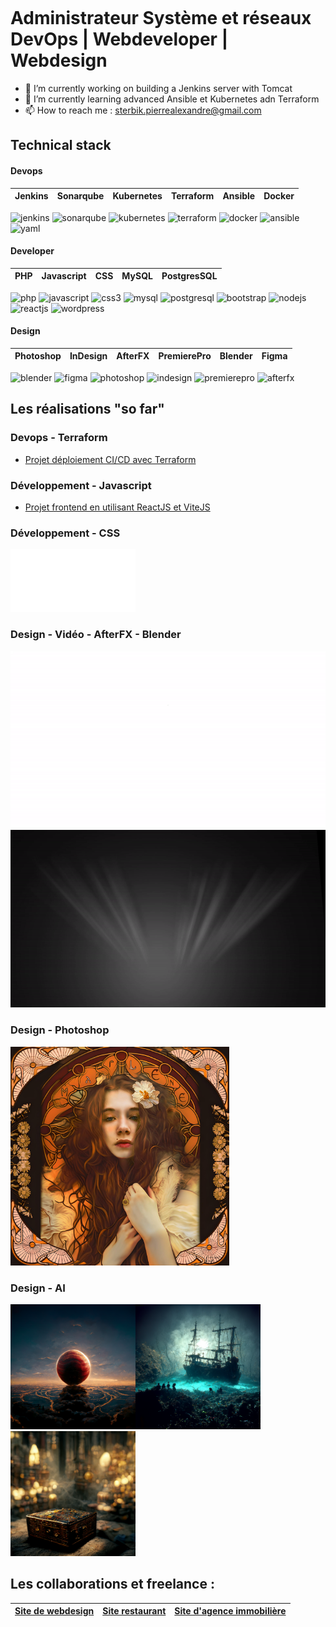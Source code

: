 <span style="display:flex;align-items:center;font-size: smaller;"><h1> Administrateur Système et réseaux DevOps | Webdeveloper | Webdesign </h1></span>

- 🔭 I’m currently working on building a Jenkins server with Tomcat
- 🌱 I’m currently learning advanced Ansible et Kubernetes adn Terraform
- 📫 How to reach me : sterbik.pierrealexandre@gmail.com

## Technical stack

#### Devops

| Jenkins | Sonarqube | Kubernetes | Terraform | Ansible | Docker
:---------------:|:---------------:|:---------------:|:---------------:|:---------------:|:---------------:|

![jenkins](https://img.shields.io/badge/Jenkins-100%25-D24939?logo=jenkins)
![sonarqube](https://img.shields.io/badge/Sonarqube-100%25-4E9BCD?logo=sonarqube)
![kubernetes](https://img.shields.io/badge/Kubernetes-80%25-326CE5?logo=kubernetes)
![terraform](https://img.shields.io/badge/Terraform-90%25-844FBA?logo=terraform)
![docker](https://img.shields.io/badge/Docker-100%25-2496ED?logo=docker)
![ansible](https://img.shields.io/badge/Ansible-80%25-EE0000?logo=ansible)
![yaml](https://img.shields.io/badge/Yaml-100%25-CB171E?logo=yaml)

#### Developer


| PHP | Javascript | CSS | MySQL | PostgresSQL | 
:---------------:|:---------------:|:---------------:|:---------------:|:---------------:|

![php](https://img.shields.io/badge/PHP-80%25-777BB4?logo=php)
![javascript](https://img.shields.io/badge/Javascript-100%25-F7DF1E?logo=javascript)
![css3](https://img.shields.io/badge/CSS-100%25-1572B6?logo=css3)
![mysql](https://img.shields.io/badge/MySQL-100%25-4479A1?logo=mysql)
![postgresql](https://img.shields.io/badge/PostgresSQL-90%25-4169E1?logo=postgresql)
![bootstrap](https://img.shields.io/badge/Bootstrap-100%25-7952B3?logo=bootstrap)
![nodejs](https://img.shields.io/badge/Node.js-95%25-5FA04E?logo=nodedotjs)
![reactjs](https://img.shields.io/badge/React.JS-70%25-61DAFB?logo=react)
![wordpress](https://img.shields.io/badge/Wordpress-100%25-21759B?logo=wordpress)

#### Design

| Photoshop | InDesign | AfterFX | PremierePro | Blender | Figma
:---------------:|:---------------:|:---------------:|:---------------:|:---------------:|:---------------:|

![blender](https://img.shields.io/badge/Blender-40%25-E87D0D?logo=blender)
![figma](https://img.shields.io/badge/Figma-100%25-F24E1E?logo=figma)
![photoshop](https://img.shields.io/badge/Photoshop-100%25-31A8FF?logo=adobephotoshop)
![indesign](https://img.shields.io/badge/InDesign-100%25-FF3366?logo=adobeindesign)
![premierepro](https://img.shields.io/badge/PremierePro-100%25-9999FF?logo=adobepremierepro)
![afterfx](https://img.shields.io/badge/AfterFX-100%25-9999FF?logo=adobeaftereffects)

## Les réalisations "so far"

### Devops - Terraform

- [Projet déploiement CI/CD avec Terraform](https://github.com/Manianise/TP/tree/ci-cd)

### Développement - Javascript

- [Projet frontend en utilisant ReactJS et ViteJS](https://github.com/Manianise/spiritsPresentation)


### Développement - CSS

<img src="./assets/svg/zombie.svg" alt="zombie" width="100" height="100"><img src="./assets/svg/assets.svg" alt="logo" width="100" height="100">

### Design - Vidéo - AfterFX - Blender

![video](./assets/video/movie_1-ezgif.com-video-to-gif-converter.gif) ![video](./assets/video/intro-ezgif.com-video-to-gif-converter.gif)


### Design - Photoshop

<img src="./assets/img/refonte4.jpg" alt="Mucha" width="350" height="350">

### Design - AI

<img src="./assets/img/grid_0.png" alt="ballRed" width="200" height="200"><img src="./assets/img/Sterbik_pirate_skeletons_having_a_banquet_sea_bed_shipwreak_par_fd28700d-1f18-44ed-8392-34e70d276c31.png" alt="pirateBoat" width="200" height="200"><img src="./assets/img/Zebrart_harry_potter_treasure_chest_no_background_octane_render_2b8e66ba-7dd3-48d5-894a-facf2911209f.png" alt="treasure" width="200" height="200">


## Les collaborations et freelance :

| [Site de webdesign](https://www.zebrart.fr/) | [Site restaurant](https://www.le-parnasse-versailles.fr/) | [Site d'agence immobilière](https://cabinetlaclef.com/) 
:---------------:|:---------------:|:---------------:|

